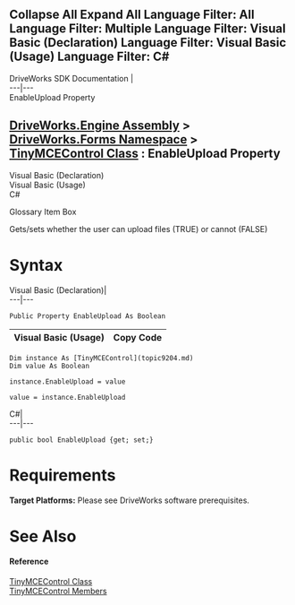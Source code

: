 Collapse All Expand All Language Filter: All  Language Filter: Multiple  Language Filter: Visual Basic (Declaration) Language Filter: Visual Basic (Usage) Language Filter: C#  
---  
DriveWorks SDK Documentation  |   
---|---  
EnableUpload Property   
  
[DriveWorks.Engine Assembly](topic2156.md) > [DriveWorks.Forms Namespace](topic7266.md) > [TinyMCEControl Class](topic9204.md) : EnableUpload Property  
---  
  
Visual Basic (Declaration)    
Visual Basic (Usage)    
C# 

Glossary Item Box

Gets/sets whether the user can upload files (TRUE) or cannot (FALSE) 

# Syntax

Visual Basic (Declaration)|   
---|---  
      
    
    Public Property EnableUpload As Boolean  
  
Visual Basic (Usage)| Copy Code  
---|---  
      
    
    Dim instance As [TinyMCEControl](topic9204.md)
    Dim value As Boolean
     
    instance.EnableUpload = value
     
    value = instance.EnableUpload  
  
C#|   
---|---  
      
    
    public bool EnableUpload {get; set;}  
  
# Requirements

**Target Platforms:** Please see DriveWorks software prerequisites.

# See Also

#### Reference

[TinyMCEControl Class](topic9204.md)   
[TinyMCEControl Members](topic9205.md)


